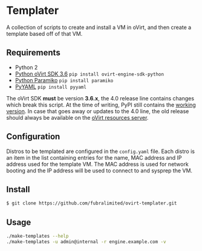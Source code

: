 # Templater

A collection of scripts to create and install a VM in oVirt, and then create
a template based off of that VM.

## Requirements

- Python 2
- [Python oVirt SDK 3.6](https://github.com/oVirt/ovirt-engine-sdk) `pip install ovirt-engine-sdk-python`
- [Python Paramiko](https://github.com/paramiko/paramiko) `pip install paramiko`
- [PyYAML](http://pyyaml.org) `pip install pyyaml`

The oVirt SDK **must** be version **3.6.x**, the 4.0 release line contains
changes which break this script.  At the time of writing, PyPI still contains
the [working version](https://pypi.python.org/pypi/ovirt-engine-sdk-python/3.6.0.3).
In case that goes away or updates to the 4.0 line, the old release should
always be available on the [oVirt resources server](http://plain.resources.ovirt.org/pub/ovirt-3.6/src/ovirt-engine-sdk-python/ovirt-engine-sdk-python-3.6.0.3.tar.gz).

## Configuration

Distros to be templated are configured in the `config.yaml` file. Each distro
is an item in the list containing entries for the name, MAC address and IP
address used for the template VM. The MAC address is used for network booting
and the IP address will be used to connect to and sysprep the VM.

## Install

```bash
$ git clone https://github.com/fubralimited/ovirt-templater.git
```

## Usage

```bash
./make-templates --help
./make-templates -u admin@internal -r engine.example.com -v
```
